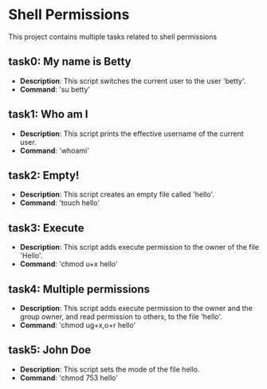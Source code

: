 # Shell Permissions
This project contains multiple tasks related to shell permissions

## task0: My name is Betty
- **Description**: This script switches the current user to the user 'betty'.
- **Command**: 'su betty'

## task1: Who am I 
- **Description**: This script prints the effective username of the current user.
- **Command**: 'whoami'

## task2: Empty!
- **Description**: This script creates an empty file called 'hello'.
- **Command**: 'touch hello'

## task3: Execute
- **Description**: This script adds execute permission to the owner of the file 'Hello'.
- **Command**: 'chmod u+x hello'

## task4: Multiple permissions
- **Description**: This script adds execute permission to the owner and the group owner, and read permission to others, to the file 'hello'.
- **Command**: 'chmod ug+x,o+r hello'

## task5: John Doe
- **Description**: This script sets the mode of the file hello.
- **Command**: 'chmod 753 hello'
